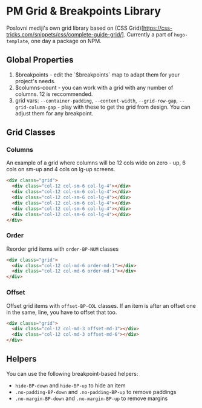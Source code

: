 # PM Grid & Breakpoints Library

Poslovni mediji's own grid library based on (CSS Grid)[https://css-tricks.com/snippets/css/complete-guide-grid/]. Currently a part of `hugo-template`, one day a package on NPM.

## Global Properties
1. $breakpoints - edit the `$breakpoints` map to adapt them for your project's needs.
2. $columns-count - you can work with a grid with any number of columns. 12 is reccommended.
3. grid vars: `--container-padding`, `--content-width`, `--grid-row-gap`, `--grid-column-gap` - play with these to get the grid from design. You can adjust them for any breakpoint.

## Grid Classes
### Columns

An example of a grid where columns will be 12 cols wide on zero - up, 6 cols on sm-up and 4 cols on lg-up screens.

```html
<div classs="grid">
  <div class="col-12 col-sm-6 col-lg-4"></div>
  <div class="col-12 col-sm-6 col-lg-4"></div>
  <div class="col-12 col-sm-6 col-lg-4"></div>
  <div class="col-12 col-sm-6 col-lg-4"></div>
  <div class="col-12 col-sm-6 col-lg-4"></div>
  <div class="col-12 col-sm-6 col-lg-4"></div>
</div>
```

### Order

Reorder grid items with `order-BP-NUM` classes

```html
<div classs="grid">
  <div class="col-12 col-md-6 order-md-1"></div>
  <div class="col-12 col-md-6 order-md-1"></div>
</div>
```

### Offset

Offset grid items with `offset-BP-COL` classes. If an item is after an offset one in the same, line, you have to offset that too.

```html
<div classs="grid">
  <div class="col-12 col-md-3 offset-md-3"></div>
  <div class="col-12 col-md-3 offset-md-6"></div>
</div>
```

## Helpers

You can use the following breakpoint-based helpers:

- `hide-BP-down` and `hide-BP-up` to hide an item
- `.no-padding-BP-down` and `.no-padding-BP-up` to remove paddings
- `.no-margin-BP-down` and `.no-margin-BP-up` to remove margins
